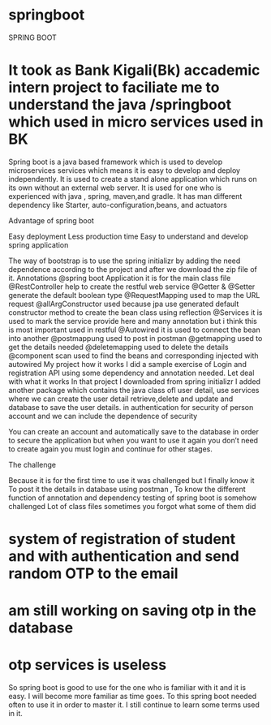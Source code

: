# springboot
SPRING BOOT
# It  took as Bank Kigali(Bk) accademic intern project to faciliate me  to understand the java /springboot  which used in micro services used in BK 

Spring boot is a java based framework which is used to develop microservices services which means it is easy to develop and deploy independently. It is used to create a stand alone application which runs on its own  without an external web server. It is used for one who is experienced with java , spring, maven,and gradle. It has man different dependency like 
Starter, auto-configuration,beans, and actuators



Advantage of spring boot

Easy deployment
Less production time
Easy to understand and develop spring application

The  way of bootstrap is  to use the spring initializr by adding the need dependence according to the project and after we download  the zip file of it. 
Annotations
@spring boot Application it is for the main class file
@RestController help to create the restful web service
@Getter & @Setter generate the default boolean type
@RequestMapping used to map the URL request
@allArgConstructor used because jpa use generated default constructor method to create the bean class using reflection
@Services it is used to mark the service provide here and many annotation but i think this is  most important used in restful
@Autowired it is used to connect the bean into another
@postmappung used to post in postman
@getmapping used to get the details needed
@deletemapping used to delete the details
@component scan used to find the beans and corresponding injected with autowired
My project how it works
I did a sample exercise of Login and registration API using some dependency and annotation needed.
Let deal with what it  works
In that project I downloaded from spring initializr I added another package which contains the java class ofl  user  detail, use services where we can create the user detail retrieve,delete and update and database to save the user details. in authentication for security of person account and we can include the dependence of security


 You can create an account  and automatically save to the database in order to secure the application but when you want to use it again you don’t need to create again you must login and continue for other stages.


The challenge 

Because it is for the first time to use it was challenged but I finally know it
To post it  the details in database using postman ,
To know the different function of annotation and dependency
testing of spring boot is somehow challenged 
Lot of class files sometimes you forgot what some of them did



# system of registration of student and with  authentication and send random OTP to the email 
# am still working on saving otp in the database
# otp services is useless 


So spring boot is good to use for the one who is familiar with it and it is easy. I will become more familiar as time goes. To this spring boot needed often to use it in order to master it. I still continue to learn some terms used in it.

